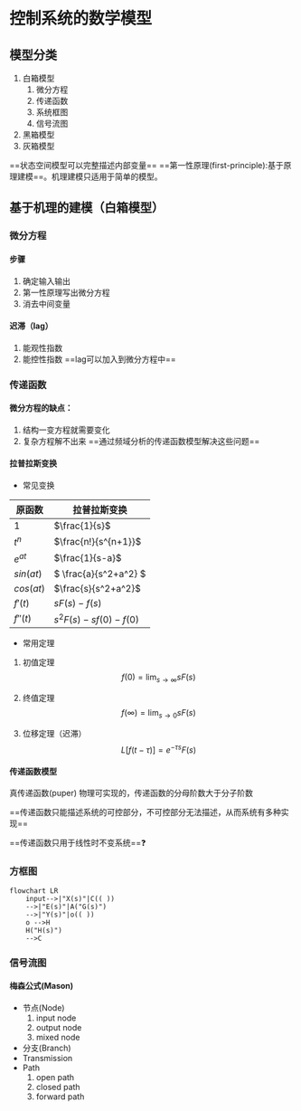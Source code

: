 # 控制系统的数学模型
## 模型分类
1. 白箱模型
	1. 微分方程
	2. 传递函数
	3. 系统框图
	4. 信号流图
2. 黑箱模型
3. 灰箱模型

==状态空间模型可以完整描述内部变量==
==第一性原理(first-principle):基于原理建模==。机理建模只适用于简单的模型。
## 基于机理的建模（白箱模型）
### 微分方程
#### 步骤
1. 确定输入输出
2. 第一性原理写出微分方程
3. 消去中间变量
#### 迟滞（lag）
1. 能观性指数
2. 能控性指数
==lag可以加入到微分方程中==

### 传递函数
#### 微分方程的缺点：
1. 结构一变方程就需要变化
2. 复杂方程解不出来
==通过频域分析的传递函数模型解决这些问题==
#### 拉普拉斯变换
- 常见变换

| 原函数|拉普拉斯变换|
| --- | --- |
| $1$ | $\frac{1}{s}$|
| $t^n$ | $\frac{n!}{s^{n+1}}$|
| $e^{at}$ | $\frac{1}{s-a}$|
| $sin(at)$ | $ \frac{a}{s^2+a^2} $|
| $cos(at)$ | $\frac{s}{s^2+a^2}$|
| $f\prime(t)$ |$sF(s)-f(s)$|
|$f\prime \prime(t)$|$s^2F(s)-sf(0)-f(0)$|

- 常用定理
1. 初值定理
$$
f(0)=\lim_{s\rightarrow\infty}sF(s)
$$
2. 终值定理
$$
f(\infty) = \lim_{s\rightarrow0}sF(s)
$$

3. 位移定理（迟滞）
$$
L[f(t-\tau)] = e^{-\tau s}F(s)
$$

#### 传递函数模型

真传递函数(puper)
物理可实现的，传递函数的分母阶数大于分子阶数

==传递函数只能描述系统的可控部分，不可控部分无法描述，从而系统有多种实现==

==传递函数只用于线性时不变系统==:question:

### 方框图
```mermaid
flowchart LR
	input-->|"X(s)"|C(( ))
	-->|"E(s)"|A("G(s)")
	-->|"Y(s)"|o(( ))
	o -->H                                                               
	H("H(s)")
	-->C

```
### 信号流图
#### 梅森公式(Mason)
- 节点(Node)
  1. input node
  2. output node
  3. mixed node
- 分支(Branch)
- Transmission
- Path
  1. open path
  2. closed path
  3. forward path








